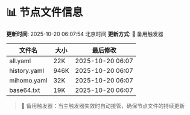 # 📊 节点文件信息

**更新时间**: 2025-10-20 06:07:54 北京时间
**更新方式**: 🔄 备用触发器

| 文件名 | 大小 | 最后修改 |
|--------|------|----------|
| all.yaml | 22K | 2025-10-20 06:07 |
| history.yaml | 946K | 2025-10-20 06:07 |
| mihomo.yaml | 32K | 2025-10-20 06:07 |
| base64.txt | 19K | 2025-10-20 06:07 |

> 🔄 备用触发器：当主触发器失效时自动接管，确保节点文件的持续更新
